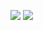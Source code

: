 [<img src="https://travis-ci.org/demonchild2112/travis-test.svg?branch=master" />](https://travis-ci.org/demonchild2112/travis-test)
[<img src="https://ci.appveyor.com/api/projects/status/gdjajwiiya0wou2t?svg=true" />](https://ci.appveyor.com/project/demonchild2112/travis-test)
